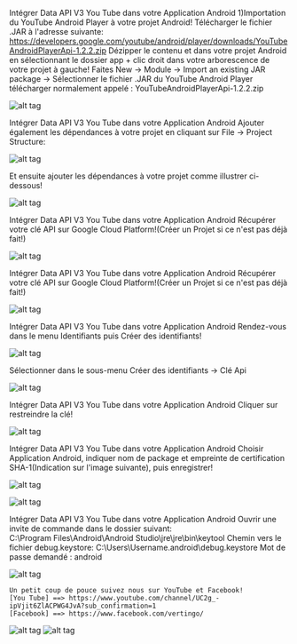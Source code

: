 



Intégrer Data API V3 You Tube dans votre Application Android 
1)Importation du YouTube Android Player à votre projet Android! 
Télécharger le fichier .JAR à l'adresse suivante: https://developers.google.com/youtube/android/player/downloads/YouTubeAndroidPlayerApi-1.2.2.zip 
Dézipper le contenu et dans votre projet Android en sélectionnant le dossier app + clic droit dans votre arborescence de votre projet à gauche! 
Faites New → Module → Import an existing JAR package → Sélectionner le fichier .JAR du YouTube Android Player télécharger normalement appelé : YouTubeAndroidPlayerApi-1.2.2.zip

![alt tag](http://vertin-go.com/Fonctions_Annexes/annexes/pdt-page-de-telechargement/Android%20You%20Tube%20Data%20API/Android_Library.png)
  
Intégrer Data API V3 You Tube dans votre Application Android Ajouter également les dépendances à votre projet en cliquant sur File → Project Structure:

![alt tag](http://vertin-go.com/Fonctions_Annexes/annexes/pdt-page-de-telechargement/Android%20You%20Tube%20Data%20API/Project%20Structure.png)

Et ensuite ajouter les dépendances à votre projet comme illustrer ci-dessous!

![alt tag](http://vertin-go.com/Fonctions_Annexes/annexes/pdt-page-de-telechargement/Android%20You%20Tube%20Data%20API/Project%20Structure%20Dependancy.png)
  
Intégrer Data API V3 You Tube dans votre Application Android Récupérer votre clé API sur Google Cloud Platform!(Créer un Projet si ce n'est pas déjà fait!)

![alt tag](http://vertin-go.com/Fonctions_Annexes/annexes/pdt-page-de-telechargement/Android%20You%20Tube%20Data%20API/app-store.jpg)
  
Intégrer Data API V3 You Tube dans votre Application Android Récupérer votre clé API sur Google Cloud Platform!(Créer un Projet si ce n'est pas déjà fait!)

![alt tag](http://vertin-go.com/Fonctions_Annexes/annexes/pdt-page-de-telechargement/Android%20You%20Tube%20Data%20API/app-store2.jpg)
  
Intégrer Data API V3 You Tube dans votre Application Android Rendez-vous dans le menu Identifiants puis Créer des identifiants!

![alt tag](http://vertin-go.com/Fonctions_Annexes/annexes/pdt-page-de-telechargement/Android%20You%20Tube%20Data%20API/app-store3.jpg)

Sélectionner dans le sous-menu Créer des identifiants → Clé Api 

![alt tag](http://vertin-go.com/Fonctions_Annexes/annexes/pdt-page-de-telechargement/Android%20You%20Tube%20Data%20API/app-store4.jpg)
  
Intégrer Data API V3 You Tube dans votre Application Android Cliquer sur restreindre la clé!

![alt tag](http://vertin-go.com/Fonctions_Annexes/annexes/pdt-page-de-telechargement/Android%20You%20Tube%20Data%20API/app-store5.jpg)
  
Intégrer Data API V3 You Tube dans votre Application Android 
Choisir Application Android, indiquer nom de package et empreinte de certification SHA-1(Indication sur l'image suivante), puis enregistrer!

![alt tag](http://vertin-go.com/Fonctions_Annexes/annexes/pdt-page-de-telechargement/Android%20You%20Tube%20Data%20API/app-store7.jpg)

![alt tag](http://vertin-go.com/Fonctions_Annexes/annexes/pdt-page-de-telechargement/Android%20You%20Tube%20Data%20API/EmpreinteSHA-1.gif)


Intégrer Data API V3 You Tube dans votre Application Android Ouvrir une invite de commande dans le dossier suivant:                 
C:\Program Files\Android\Android Studio\jre\jre\bin\keytool Chemin vers le fichier debug.keystore: C:\Users\Username\.android\debug.keystore Mot de passe demandé : android

![alt tag](http://vertin-go.com/Fonctions_Annexes/annexes/pdt-page-de-telechargement/Android%20You%20Tube%20Data%20API/app-store8.jpg)

```
Un petit coup de pouce suivez nous sur YouTube et Facebook!
[You Tube] ==> https://www.youtube.com/channel/UC2g_-ipVjit6ZlACPWG4JvA?sub_confirmation=1 
[Facebook] ==> https://www.facebook.com/vertingo/ 
```
![alt tag](http://vertin-go.com/Fonctions_Annexes/annexes/pdt-page-detelechargement/Android%20You%20Tube%20Data%20API/youtube%20(2).png) ![alt tag](http://vertin-go.com/Fonctions_Annexes/annexes/pdt-page-de-telechargement/Android%20You%20Tube%20Data%20API/rejoins_nous.png)
  


